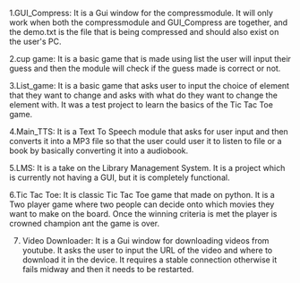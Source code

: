 1.GUI_Compress: It is a Gui window for the compressmodule. It will only work when both the compressmodule and GUI_Compress are together, and the demo.txt is the file that is being compressed and should also exist on the user's PC.


2.cup game: It is a basic game that is made using list the user will input their guess and then the module will check if the guess made is correct or not.


3.List_game: It is a basic game that asks user to input the choice of element that they want to change and asks with what do they want to change the element with. It was a test project to learn the basics of the Tic Tac Toe game.


4.Main_TTS: It is a Text To Speech module that asks for user input and then converts it into a MP3 file so that the user could user it to listen to file or a book by basically converting it into a audiobook.


5.LMS: It is a take on the Library Management System. It is a project which is currently not having a GUI, but it is completely functional.

6.Tic Tac Toe: It is classic Tic Tac Toe game that made on python. It is a Two player game where two people can decide onto which movies they want to make on the board. Once the winning criteria is met the player is crowned champion ant the game is over.


7. Video Downloader: It is a Gui window for downloading videos from youtube. It asks the user to input the URL of the video and where to download it in the device. It requires a stable connection otherwise it fails midway and then it needs to be restarted.
